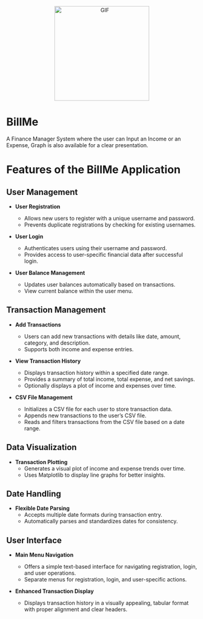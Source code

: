 <p align="center">
  <img src="https://github.com/user-attachments/assets/3c26cc3f-ffae-420a-9e13-abd039159ee2" alt="GIF" width="250"> 
</p>

# BillMe
A Finance Manager System where the user can Input an Income or an Expense, Graph is also available for a clear presentation.

# Features of the BillMe Application

## User Management
- **User Registration**
  - Allows new users to register with a unique username and password.
  - Prevents duplicate registrations by checking for existing usernames.

- **User Login**
  - Authenticates users using their username and password.
  - Provides access to user-specific financial data after successful login.

- **User Balance Management**
  - Updates user balances automatically based on transactions.
  - View current balance within the user menu.

## Transaction Management
- **Add Transactions**
  - Users can add new transactions with details like date, amount, category, and description.
  - Supports both income and expense entries.

- **View Transaction History**
  - Displays transaction history within a specified date range.
  - Provides a summary of total income, total expense, and net savings.
  - Optionally displays a plot of income and expenses over time.

- **CSV File Management**
  - Initializes a CSV file for each user to store transaction data.
  - Appends new transactions to the user’s CSV file.
  - Reads and filters transactions from the CSV file based on a date range.

## Data Visualization
- **Transaction Plotting**
  - Generates a visual plot of income and expense trends over time.
  - Uses Matplotlib to display line graphs for better insights.

## Date Handling
- **Flexible Date Parsing**
  - Accepts multiple date formats during transaction entry.
  - Automatically parses and standardizes dates for consistency.

## User Interface
- **Main Menu Navigation**
  - Offers a simple text-based interface for navigating registration, login, and user operations.
  - Separate menus for registration, login, and user-specific actions.
  
- **Enhanced Transaction Display**
  - Displays transaction history in a visually appealing, tabular format with proper alignment and clear headers.
